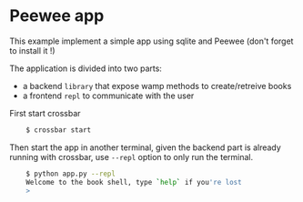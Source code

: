 Peewee app
==========

This example implement a simple app using sqlite and Peewee (don't forget to install it !)

The application is divided into two parts:
 - a backend ``library`` that expose wamp methods to create/retreive books
 - a frontend ``repl`` to communicate with the user

First start crossbar

```sh
    $ crossbar start
```


Then start the app in another terminal, given the backend part is already running
with crossbar, use ``--repl`` option to only run the terminal.

```sh
    $ python app.py --repl
    Welcome to the book shell, type `help` if you're lost
    > 
```
